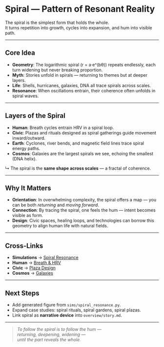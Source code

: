 # Spiral — Pattern of Resonant Reality

The spiral is the simplest form that holds the whole.  
It turns repetition into growth, cycles into expansion, and hum into visible path.

---

## Core Idea

- **Geometry**: The logarithmic spiral (r = a·e^(bθ)) repeats endlessly, each turn widening but never breaking proportion.  
- **Myth**: Stories unfold in spirals — returning to themes but at deeper layers.  
- **Life**: Shells, hurricanes, galaxies, DNA all trace spirals across scales.  
- **Resonance**: When oscillations entrain, their coherence often unfolds in spiral waves.

---

## Layers of the Spiral

- **Human**: Breath cycles entrain HRV in a spiral loop.  
- **Civic**: Plazas and rituals designed as spiral gatherings guide movement inward/outward.  
- **Earth**: Cyclones, river bends, and magnetic field lines trace spiral energy paths.  
- **Cosmos**: Galaxies are the largest spirals we see, echoing the smallest (DNA helix).  

↳ The spiral is the **same shape across scales** — a fractal of coherence.

---

## Why It Matters

- **Orientation**: In overwhelming complexity, the spiral offers a map — you can be both *returning* and *moving forward*.  
- **Connection**: By tracing the spiral, one feels the hum — intent becomes visible as form.  
- **Design**: Civic spaces, healing loops, and technologies can borrow this geometry to align human life with natural fields.  

---

## Cross-Links

- **Simulations** → [Spiral Resonance](../sims/spiral_resonance.md)  
- **Human** → [Breath & HRV](../field/human.md)  
- **Civic** → [Plaza Design](../civic/plaza.md)  
- **Cosmos** → [Galaxies](../cosmos/galaxies.md)

---

## Next Steps

- Add generated figure from `sims/spiral_resonance.py`.  
- Expand case studies: spiral rituals, spiral gardens, spiral plazas.  
- Link spiral as **narrative device** into `overview/story.md`.

---

> *To follow the spiral is to follow the hum —  
> returning, deepening, widening —  
> until the part reveals the whole.*

